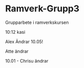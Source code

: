 # Ramverk-Grupp3
Grupparbete i ramverkskursen


10:12 kasi

Alex Ändrar 10.05!

Atte ändrar

10.01 - Chrisu ändrar


